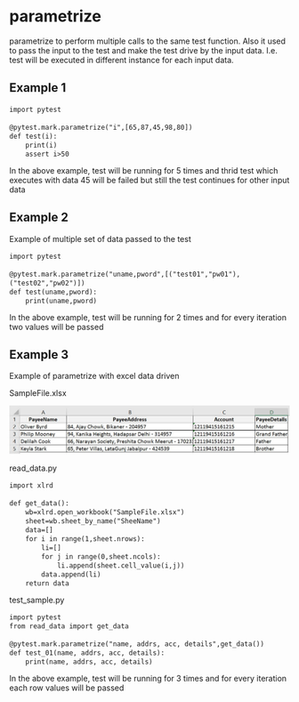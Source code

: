 # parametrize
parametrize to perform multiple calls to the same test function. Also it used to pass the input to the test and make the test drive by the input data. I.e. test will be executed in different instance for each input data.

## Example 1

```
import pytest

@pytest.mark.parametrize("i",[65,87,45,98,80])
def test(i):
    print(i)
    assert i>50
```
In the above example, test will be running for 5 times and thrid test which executes with data 45 will be failed but still the test continues for other input data

## Example 2

Example of multiple set of data passed to the test

```
import pytest

@pytest.mark.parametrize("uname,pword",[("test01","pw01"),("test02","pw02")])
def test(uname,pword):
    print(uname,pword)
```
In the above example, test will be running for 2 times and for every iteration two values will be passed

## Example 3

Example of parametrize with excel data driven

SampleFile.xlsx

![SampleFile](/resources/excel_data.JPG)

read_data.py
```
import xlrd

def get_data():
    wb=xlrd.open_workbook("SampleFile.xlsx")
    sheet=wb.sheet_by_name("SheeName")
    data=[]
    for i in range(1,sheet.nrows):
        li=[]
        for j in range(0,sheet.ncols):
            li.append(sheet.cell_value(i,j))
        data.append(li)
    return data
```

test_sample.py
```
import pytest
from read_data import get_data

@pytest.mark.parametrize("name, addrs, acc, details",get_data())
def test_01(name, addrs, acc, details):
    print(name, addrs, acc, details)
```

In the above example, test will be running for 3 times and for every iteration each row values will be passed
